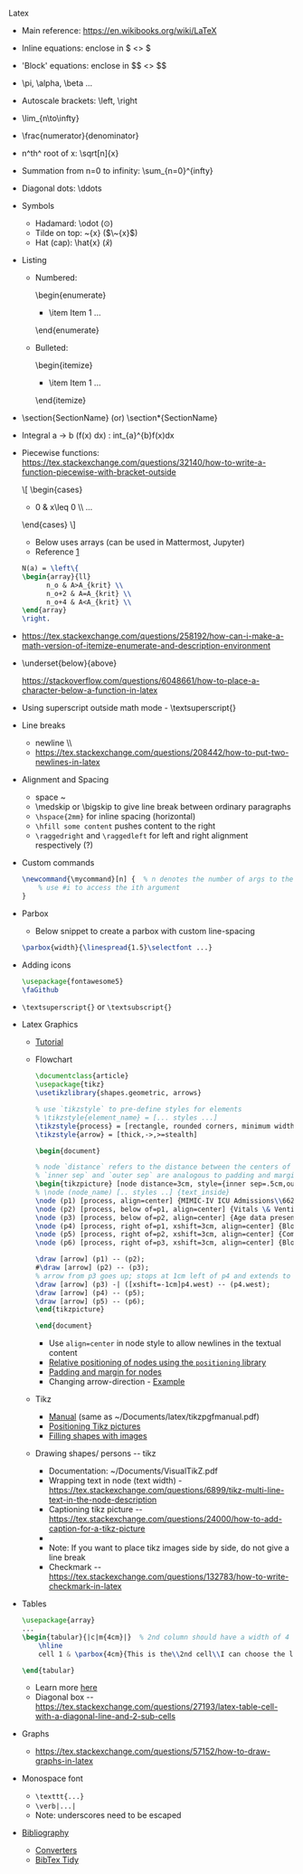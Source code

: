 Latex

-   Main reference: <https://en.wikibooks.org/wiki/LaTeX>

-   Inline equations: enclose in \$ \<\> \$

-   'Block' equations: enclose in \$\$ \<\> \$\$

-   \\pi, \\alpha, \\beta \...

-   Autoscale brackets: \\left, \\right

-   \\lim\_{n\\to\\infty}

-   \\frac{numerator}{denominator}

-   n^th^ root of x: \\sqrt\[n\]{x}

-   Summation from n=0 to infinity: \\sum\_{n=0}\^{infty}

-   Diagonal dots: \\ddots

-   Symbols
    -   Hadamard: \odot ($\odot$)
    -   Tilde on top: ~{x} ($\~{x}$)
    -   Hat (cap): \hat{x} ($\hat{x}$) 

-   Listing

    -   Numbered:

        \\begin{enumerate}

        -   \\item Item 1 \...

        \\end{enumerate}

    -   Bulleted:

        \\begin{itemize}

        -   \\item Item 1 \...

        \\end{itemize}

-   \\section{SectionName} (or) \\section\*{SectionName}

-   Integral a -\> b (f(x) dx) : int\_{a}\^{b}f(x)dx

- Piecewise functions:
  <https://tex.stackexchange.com/questions/32140/how-to-write-a-function-piecewise-with-bracket-outside>

  \\\[ \\begin{cases}

  -   0 & x\\leq 0 \\\\ \...

  \\end{cases} \\\]
  
    - Below uses arrays (can be used in Mattermost, Jupyter)
    - Reference [1](https://stackoverflow.com/questions/54281104/how-to-write-piecewise-function-in-jupyter-notebook-markdown)
    ```latex
    N(a) = \left\{
    \begin{array}{ll}
          n_o & A>A_{krit} \\
          n_o+2 & A=A_{krit} \\
          n_o+4 & A<A_{krit} \\
    \end{array} 
    \right.
    ```

-   <https://tex.stackexchange.com/questions/258192/how-can-i-make-a-math-version-of-itemize-enumerate-and-description-environment>

-   \\underset{below}{above}

    <https://stackoverflow.com/questions/6048661/how-to-place-a-character-below-a-function-in-latex>

-   Using superscript outside math mode - \\textsuperscript{}

-   Line breaks

    -   newline \\\\
    -   <https://tex.stackexchange.com/questions/208442/how-to-put-two-newlines-in-latex>

-   Alignment and Spacing

    -   space \~
    -   \\medskip or \\bigskip to give line break between ordinary
        paragraphs
    -   `\hspace{2mm}` for inline spacing (horizontal)
    -   `\hfill some content` pushes content to the right
    -   `\raggedright` and `\raggedleft` for left and right alignment respectively (?)

-   Custom commands
    ```latex
    \newcommand{\mycommand}[n] {  % n denotes the number of args to the command
        % use #i to access the ith argument 
    }
    ```

-   Parbox
    -   Below snippet to create a parbox with custom line-spacing
    ```latex
    \parbox{width}{\linespread{1.5}\selectfont ...}
    ```

-   Adding icons
    ```latex
    \usepackage{fontawesome5}
    \faGithub
    ```

-   `\textsuperscript{}` or `\textsubscript{}`

-   Latex Graphics
    -   [Tutorial](https://www.overleaf.com/learn/latex/LaTeX_Graphics_using_TikZ%3A_A_Tutorial_for_Beginners_(Part_1)%E2%80%94Basic_Drawing)
    
    -   Flowchart
        ```latex
        \documentclass{article}
        \usepackage{tikz}
        \usetikzlibrary{shapes.geometric, arrows}
        
        % use `tikzstyle` to pre-define styles for elements
        % \tikzstyle{element_name} = [... styles ...]
        \tikzstyle{process} = [rectangle, rounded corners, minimum width=3cm, minimum height=1cm, text centered, text width=3cm, draw=black, fill=orange!30]
        \tikzstyle{arrow} = [thick,->,>=stealth]
        
        \begin{document}
        
        % node `distance` refers to the distance between the centers of 2 (consecutive) nodes
        % `inner sep` and `outer sep` are analogous to padding and margin respectively
        \begin{tikzpicture} [node distance=3cm, style={inner sep=.5cm,outer sep=0}]
        % \node (node_name) [.. styles ..] {text_inside}
        \node (p1) [process, align=center] {MIMIC-IV ICU Admissions\\66239};
        \node (p2) [process, below of=p1, align=center] {Vitals \& Ventilator data present\\ \textbf{34143}};
        \node (p3) [process, below of=p2, align=center] {Age data present\\34143};
        \node (p4) [process, right of=p1, xshift=3cm, align=center] {Blood Gas Analysis present\\26073};
        \node (p5) [process, right of=p2, xshift=3cm, align=center] {Comorbidities present\\26073};
        \node (p6) [process, right of=p3, xshift=3cm, align=center] {Blood count present\\22609};
        
        \draw [arrow] (p1) -- (p2);
        #\draw [arrow] (p2) -- (p3);
        % arrow from p3 goes up; stops at 1cm left of p4 and extends to p4 horizonatally
        \draw [arrow] (p3) -| ([xshift=-1cm]p4.west) -- (p4.west);
        \draw [arrow] (p4) -- (p5);
        \draw [arrow] (p5) -- (p6);
        \end{tikzpicture}
        
        \end{document}
        ```
        -   Use `align=center` in node style to allow newlines in the textual content
        -   [Relative positioning of nodes using the `positioning` library](https://tex.stackexchange.com/questions/51228/how-to-increase-the-horizontal-distance-between-nodes)
        -   [Padding and margin for nodes](https://tex.stackexchange.com/questions/136391/tikz-remove-margin-padding-border-around-nodes-containing-images)
        -   Changing arrow-direction - [Example](https://tex.stackexchange.com/questions/388079/how-to-change-direction-of-arrow-tikz)

    -   Tikz
        -   [Manual](https://tikz.dev/tikz-shapes) (same as ~/Documents/latex/tikzpgfmanual.pdf)
        -   [Positioning Tikz pictures](https://tex.stackexchange.com/questions/123895/positioning-tikz-pictures)
        -   [Filling shapes with images](https://tex.stackexchange.com/questions/219356/how-to-create-a-rectangle-filled-with-image-using-tikz)

    -   Drawing shapes/ persons -- tikz

        -   Documentation: \~/Documents/VisualTikZ.pdf
        -   Wrapping text in node (text width) -
            <https://tex.stackexchange.com/questions/6899/tikz-multi-line-text-in-the-node-description>
        -   Captioning tikz picture --
            <https://tex.stackexchange.com/questions/24000/how-to-add-caption-for-a-tikz-picture>
        -   
        -   Note: If you want to place tikz images side by side, do not give
            a line break
        -   Checkmark --
            <https://tex.stackexchange.com/questions/132783/how-to-write-checkmark-in-latex>

-   Tables

    ```latex
    \usepackage{array}
    ...
    \begin{tabular}{|c|m{4cm}|}  % 2nd column should have a width of 4 cm with contents placed in the middle of each corresponding cell
        \hline
        cell 1 & \parbox{4cm}{This is the\\2nd cell\\I can choose the line breaks.}

    \end{tabular}
    ```
    -   Learn more [here](https://www.overleaf.com/learn/latex/Tables)
    -   Diagonal box --
        <https://tex.stackexchange.com/questions/27193/latex-table-cell-with-a-diagonal-line-and-2-sub-cells>

-   Graphs

    -   <https://tex.stackexchange.com/questions/57152/how-to-draw-graphs-in-latex>

- Monospace font
  - `\texttt{...}`
  - `\verb|...|`
  - Note: underscores need to be escaped

-   [Bibliography](https://www.overleaf.com/learn/latex/Bibliography_management_with_bibtex)
    -   [Converters](https://www.bibtex.com/converters/)
    -   [BibTex Tidy](https://flamingtempura.github.io/bibtex-tidy/)
